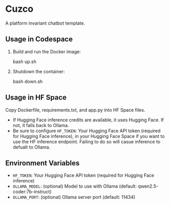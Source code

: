 
# Cuzco
A platform invariant chatbot template.

## Usage in Codespace

1. Build and run the Docker image:

	bash up.sh

2. Shutdown the container:

	bash down.sh

## Usage in HF Space

Copy Dockerfile, requirements.txt, and app.py into HF Space files.
	
- If Hugging Face inference credits are available, it uses Hugging Face. If not, it falls back to Ollama.
- Be sure to configure `HF_TOKEN`: Your Hugging Face API token (required for Hugging Face inference), in your Hugging Face Space if you want to use the HF inference endpoint. Failing to do so will casue inference to defualt to Ollama.

## Environment Variables
- `HF_TOKEN`: Your Hugging Face API token (required for Hugging Face inference)
- `OLLAMA_MODEL`: (optional) Model to use with Ollama (default: qwen2.5-coder:7b-instruct)
- `OLLAMA_PORT`: (optional) Ollama server port (default: 11434)

